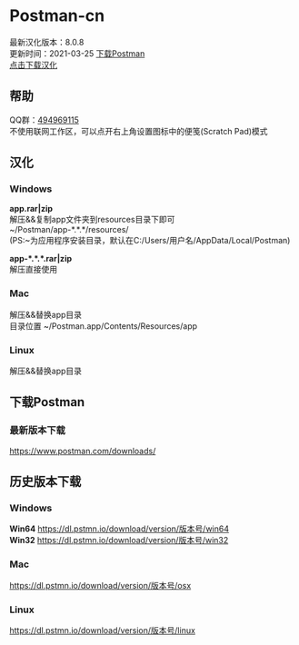 # Postman-cn
最新汉化版本：8.0.8  
更新时间：2021-03-25 
[下载Postman](#下载Postman)  
[点击下载汉化](https://github.com/hlmd/Postman-cn/releases)

## 帮助
QQ群：[494969115](https://jq.qq.com/?_wv=1027&k=WAheqTCx)  
不使用联网工作区，可以点开右上角设置图标中的便笺(Scratch Pad)模式

## 汉化

### Windows
**app.rar|zip**  
解压&&复制app文件夹到resources目录下即可  
~/Postman/app-\*.\*.\*/resources/  
(PS:~为应用程序安装目录，默认在C:/Users/用户名/AppData/Local/Postman)

**app-\*.\*.\*.rar|zip**  
解压直接使用

### Mac
解压&&替换app目录  
目录位置 ~/Postman.app/Contents/Resources/app

### Linux
解压&&替换app目录



## 下载Postman

### 最新版本下载
https://www.postman.com/downloads/


## 历史版本下载

### Windows
**Win64** https://dl.pstmn.io/download/version/版本号/win64  
**Win32** https://dl.pstmn.io/download/version/版本号/win32

### Mac
https://dl.pstmn.io/download/version/版本号/osx

### Linux
https://dl.pstmn.io/download/version/版本号/linux


